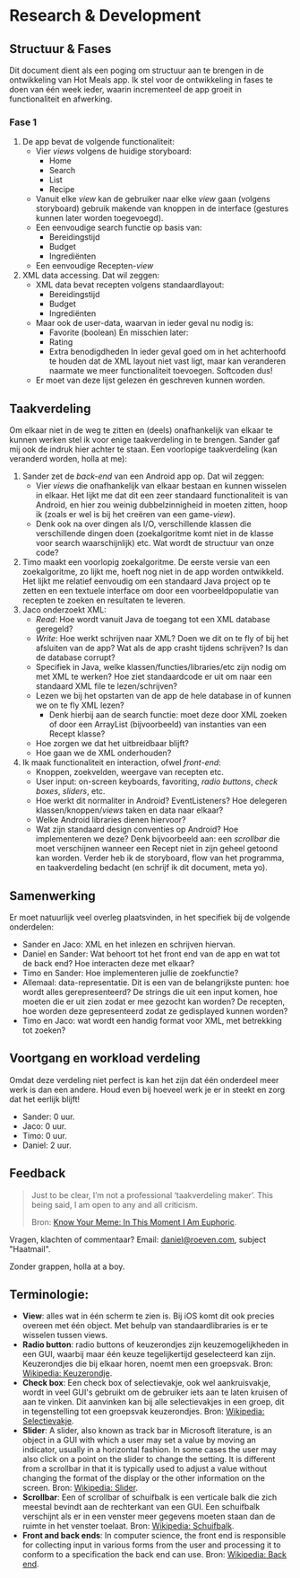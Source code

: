 # Research & Development
## Structuur & Fases
Dit document dient als een poging om structuur aan te brengen in de ontwikkeling van Hot Meals app. Ik stel voor de ontwikkeling in fases te doen van één week ieder, waarin incrementeel de app groeit in functionaliteit en afwerking.
### Fase 1
1. De app bevat de volgende functionaliteit:
	- Vier *views* volgens de huidige storyboard:
		- Home
		- Search
		- List
		- Recipe
	- Vanuit elke *view* kan de gebruiker naar elke *view* gaan (volgens storyboard) gebruik makende van knoppen in de interface (gestures kunnen later worden toegevoegd).
	- Een eenvoudige search functie op basis van:
		- Bereidingstijd
		- Budget
		- Ingrediënten
	- Een eenvoudige Recepten-*view*
2. XML data accessing. Dat wil zeggen:
	- XML data bevat recepten volgens standaardlayout:
		- Bereidingstijd
		- Budget
		- Ingrediënten
	- Maar ook de user-data, waarvan in ieder geval nu nodig is:
		- Favorite (boolean)
		En misschien later:
		- Rating
		- Extra benodigdheden
		In ieder geval goed om in het achterhoofd te houden dat de XML layout niet vast ligt, maar kan veranderen naarmate we meer functionaliteit toevoegen. Softcoden dus!
	- Er moet van deze lijst gelezen én geschreven kunnen worden.

## Taakverdeling
Om elkaar niet in de weg te zitten en (deels) onafhankelijk van elkaar te kunnen werken stel ik voor enige taakverdeling in te brengen. Sander gaf mij ook de indruk hier achter te staan. Een voorlopige taakverdeling (kan veranderd worden, holla at me):

1. Sander zet de *back-end* van een Android app op. Dat wil zeggen:
	- Vier *views* die onafhankelijk van elkaar bestaan en kunnen wisselen in elkaar. Het lijkt me dat dit een zeer standaard functionaliteit is van Android, en hier zou weinig dubbelzinnigheid in moeten zitten, hoop ik (zoals er wel is bij het creëren van een game-*view*).
	- Denk ook na over dingen als I/O, verschillende klassen die verschillende dingen doen (zoekalgoritme komt niet in de klasse voor search waarschijnlijk) etc. Wat wordt de structuur van onze code?
2. Timo maakt een voorlopig zoekalgoritme. De eerste versie van een zoekalgoritme, zo lijkt me, hoeft nog niet in de app worden ontwikkeld. Het lijkt me relatief eenvoudig om een standaard Java project op te zetten en een textuele interface om door een voorbeeldpopulatie van recepten te zoeken en resultaten te leveren.
3. Jaco onderzoekt XML:
	- *Read*: Hoe wordt vanuit Java de toegang tot een XML database geregeld?
	- *Write*: Hoe werkt schrijven naar XML? Doen we dit on te fly of bij het afsluiten van de app? Wat als de app crasht tijdens schrijven? Is dan de database corrupt?
	- Specifiek in Java, welke klassen/functies/libraries/etc zijn nodig om met XML te werken? Hoe ziet standaardcode er uit om naar een standaard XML file te lezen/schrijven?
	- Lezen we bij het opstarten van de app de hele database in of kunnen we on te fly XML lezen?
		- Denk hierbij aan de search functie: moet deze door XML zoeken of door een ArrayList (bijvoorbeeld) van instanties van een Recept klasse?
	- Hoe zorgen we dat het uitbreidbaar blijft?
	- Hoe gaan we de XML onderhouden?
4. Ik maak functionaliteit en interaction, ofwel *front-end*:
	- Knoppen, zoekvelden, weergave van recepten etc.
	- User input: on-screen keyboards, favoriting, *radio buttons*, *check boxes*, *sliders*, etc.
	- Hoe werkt dit normaliter in Android? EventListeners? Hoe delegeren klassen/knoppen/*views* taken en data naar  elkaar?
	- Welke Android libraries dienen hiervoor?
	- Wat zijn standaard design conventies op Android? Hoe implementeren we deze? Denk bijvoorbeeld aan: een *scrollbar* die moet verschijnen wanneer een Recept niet in zijn geheel getoond kan worden.
	Verder heb ik de storyboard, flow van het programma, en taakverdeling bedacht (en schrijf ik dit document, meta yo).

## Samenwerking
Er moet natuurlijk veel overleg plaatsvinden, in het specifiek bij de volgende onderdelen:
- Sander en Jaco: XML en het inlezen en schrijven hiervan.
- Daniel en Sander: Wat behoort tot het front end van de app en wat tot de back end? Hoe interacten deze met elkaar?
- Timo en Sander: Hoe implementeren jullie de zoekfunctie?
- Allemaal: data-representatie. Dit is een van de belangrijkste punten: hoe wordt alles gerepresenteerd? De strings die uit een input komen, hoe moeten die er uit zien zodat er mee gezocht kan worden? De recepten, hoe worden deze gepresenteerd zodat ze gedisplayed kunnen worden?
- Timo en Jaco: wat wordt een handig format voor XML, met betrekking tot zoeken?

## Voortgang en workload verdeling
Omdat deze verdeling niet perfect is kan het zijn dat één onderdeel meer werk is dan een andere. Houd even bij hoeveel werk je er in steekt en zorg dat het eerlijk blijft!
- Sander: 0 uur.
- Jaco: 0 uur.
- Timo: 0 uur.
- Daniel: 2  uur.

## Feedback
> Just to be clear, I’m not a professional ‘taakverdeling maker’. This being said, I am open to any and all criticism.  
>   
> Bron: [Know Your Meme: In This Moment I Am Euphoric][1].

Vragen, klachten of commentaar? Email: daniel@roeven.com, subject "Haatmail".

Zonder grappen, holla at a boy.
## Terminologie:
- **View**: alles wat in één scherm te zien is. Bij iOS komt dit ook precies overeen met één object. Met behulp van standaardlibraries is er te wisselen tussen views.
- **Radio button**: radio buttons of keuzerondjes zijn keuzemogelijkheden in een GUI, waarbij maar één keuze tegelijkertijd geselecteerd kan zijn. Keuzerondjes die bij elkaar horen, noemt men een groepsvak. Bron: [Wikipedia: Keuzerondje][2].
- **Check box**: Een check box of selectievakje, ook wel aankruisvakje, wordt in veel GUI's gebruikt om de gebruiker iets aan te laten kruisen of aan te vinken. Dit aanvinken kan bij alle selectievakjes in een groep, dit in tegenstelling tot een groepsvak keuzerondjes. Bron: [Wikipedia: Selectievakje][3].
- **Slider**: A slider, also known as track bar in Microsoft literature, is an object in a GUI with which a user may set a value by moving an indicator, usually in a horizontal fashion. In some cases the user may also click on a point on the slider to change the setting. It is different from a scrollbar in that it is typically used to adjust a value without changing the format of the display or the other information on the screen. Bron: [Wikipedia: Slider][4].
- **Scrollbar**: Een of scrollbar of schuifbalk is een verticale balk die zich meestal bevindt aan de rechterkant van een GUI. Een schuifbalk verschijnt als er in een venster meer gegevens moeten staan dan de ruimte in het venster toelaat. Bron: [Wikipedia: Schuifbalk][5].
- **Front and back ends**: In computer science, the front end is responsible for collecting input in various forms from the user and processing it to conform to a specification the back end can use. Bron: [Wikipedia: Back end][6].

[1]:	http://knowyourmeme.com/memes/in-this-moment-i-am-euphoric
[2]:	http://nl.wikipedia.org/wiki/Keuzerondje
[3]:	http://nl.wikipedia.org/wiki/Selectievakje
[4]:	http://en.wikipedia.org/wiki/Slider_(computing)
[5]:	http://nl.wikipedia.org/wiki/Schuifbalk
[6]:	http://en.wikipedia.org/wiki/Back-end
